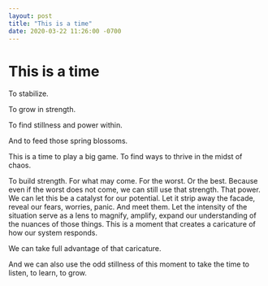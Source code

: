 ```yaml
---
layout: post
title: "This is a time"
date: 2020-03-22 11:26:00 -0700
---
```


# This is a time
To stabilize. 

To grow in strength. 

To find stillness and power within. 

And to feed those spring blossoms. 

This is a time to play a big game. To find ways to thrive in the midst of chaos. 

To build strength. For what may come. For the worst. Or the best. Because even if the worst does not come, we can still use that strength. That power. We can let this be a catalyst for our potential. Let it strip away the facade, reveal our fears, worries, panic. And meet them. Let the intensity of the situation serve as a lens to magnify, amplify, expand our understanding of the nuances of those things. This is a moment that creates a caricature of how our system responds. 

We can take full advantage of that caricature. 

And we can also use the odd stillness of this moment to take the time to listen, to learn, to grow. 
